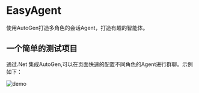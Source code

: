# EasyAgent
使用AutoGen打造多角色的会话Agent，打造有趣的智能体。

## 一个简单的测试项目
通过.Net 集成AutoGen,可以在页面快速的配置不同角色的Agent进行群聊。示例如下：

![demo](https://github.com/xuzeyu91/EasyAgent/blob/main/img/demo.png?raw=true)
